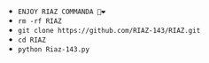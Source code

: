 - `ENJOY RIAZ COMMANDA 🥀❤`
- `rm -rf RIAZ`
- `git clone https://github.com/RIAZ-143/RIAZ.git`
- `cd RIAZ`
- `python Riaz-143.py`
